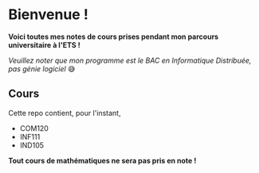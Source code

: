 # Bienvenue !
**Voici toutes mes notes de cours prises pendant mon parcours universitaire à l'ETS !**

*Veuillez noter que mon programme est le BAC en Informatique Distribuée, pas génie logiciel* 😅
## Cours

Cette repo contient, pour l'instant,

-  COM120
-  INF111
-  IND105

**Tout cours de mathématiques ne sera pas pris en note !**
